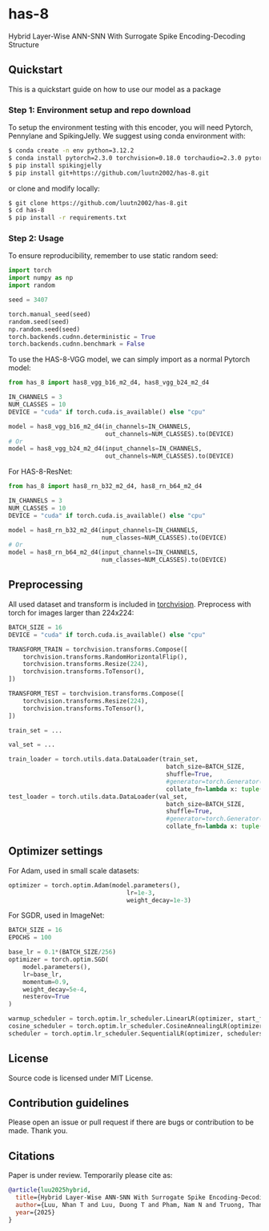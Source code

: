 # has-8
Hybrid Layer-Wise ANN-SNN With Surrogate Spike Encoding-Decoding Structure

## Quickstart

This is a quickstart guide on how to use our model as a package 

### Step 1: Environment setup and repo download

To setup the environment testing with this encoder, you will need Pytorch, Pennylane and SpikingJelly. We suggest using conda environment with:

```bash
$ conda create -n env python=3.12.2
$ conda install pytorch=2.3.0 torchvision=0.18.0 torchaudio=2.3.0 pytorch-cuda=12.1 -c pytorch -c nvidia #As latest pytorch conda guide, change cuda version suitable to your case.
$ pip install spikingjelly
$ pip install git+https://github.com/luutn2002/has-8.git
```

or clone and modify locally:

```bash
$ git clone https://github.com/luutn2002/has-8.git
$ cd has-8
$ pip install -r requirements.txt
```

### Step 2: Usage

To ensure reproducibility, remember to use static random seed:
```python
import torch
import numpy as np
import random

seed = 3407

torch.manual_seed(seed)
random.seed(seed)
np.random.seed(seed)
torch.backends.cudnn.deterministic = True
torch.backends.cudnn.benchmark = False
```

To use the HAS-8-VGG model, we can simply import as a normal Pytorch model:
```python
from has_8 import has8_vgg_b16_m2_d4, has8_vgg_b24_m2_d4

IN_CHANNELS = 3
NUM_CLASSES = 10
DEVICE = "cuda" if torch.cuda.is_available() else "cpu"

model = has8_vgg_b16_m2_d4(in_channels=IN_CHANNELS, 
                           out_channels=NUM_CLASSES).to(DEVICE)
# Or
model = has8_vgg_b24_m2_d4(input_channels=IN_CHANNELS, 
                           out_channels=NUM_CLASSES).to(DEVICE)
```
For HAS-8-ResNet:
```python
from has_8 import has8_rn_b32_m2_d4, has8_rn_b64_m2_d4

IN_CHANNELS = 3
NUM_CLASSES = 10
DEVICE = "cuda" if torch.cuda.is_available() else "cpu"

model = has8_rn_b32_m2_d4(input_channels=IN_CHANNELS, 
                          num_classes=NUM_CLASSES).to(DEVICE)
# Or
model = has8_rn_b64_m2_d4(input_channels=IN_CHANNELS, 
                          num_classes=NUM_CLASSES).to(DEVICE)
```
## Preprocessing
All used dataset and transform is included in [torchvision](https://docs.pytorch.org/vision/main/datasets.html). Preprocess with torch for images larger than 224x224:
```python
BATCH_SIZE = 16
DEVICE = "cuda" if torch.cuda.is_available() else "cpu"

TRANSFORM_TRAIN = torchvision.transforms.Compose([
    torchvision.transforms.RandomHorizontalFlip(),
    torchvision.transforms.Resize(224),
    torchvision.transforms.ToTensor(),
])

TRANSFORM_TEST = torchvision.transforms.Compose([
    torchvision.transforms.Resize(224),
    torchvision.transforms.ToTensor(),
])

train_set = ...

val_set = ...

train_loader = torch.utils.data.DataLoader(train_set, 
                                            batch_size=BATCH_SIZE, 
                                            shuffle=True,
                                            #generator=torch.Generator(device=DEVICE),
                                            collate_fn=lambda x: tuple(x_.to(DEVICE) for x_ in torch.utils.data.dataloader.default_collate(x)))
test_loader = torch.utils.data.DataLoader(val_set, 
                                            batch_size=BATCH_SIZE,
                                            shuffle=True,
                                            #generator=torch.Generator(device=DEVICE),
                                            collate_fn=lambda x: tuple(x_.to(DEVICE) for x_ in torch.utils.data.dataloader.default_collate(x)))
```                                  
## Optimizer settings

For Adam, used in small scale datasets:
```python
optimizer = torch.optim.Adam(model.parameters(), 
                                 lr=1e-3, 
                                 weight_decay=1e-3)
```
For SGDR, used in ImageNet:
```python
BATCH_SIZE = 16
EPOCHS = 100

base_lr = 0.1*(BATCH_SIZE/256)
optimizer = torch.optim.SGD(
    model.parameters(),
    lr=base_lr,
    momentum=0.9,
    weight_decay=5e-4,
    nesterov=True
)

warmup_scheduler = torch.optim.lr_scheduler.LinearLR(optimizer, start_factor=base_lr/10, total_iters=5)
cosine_scheduler = torch.optim.lr_scheduler.CosineAnnealingLR(optimizer, T_max=EPOCHS - 5)
scheduler = torch.optim.lr_scheduler.SequentialLR(optimizer, schedulers=[warmup_scheduler, cosine_scheduler], milestones=[5])
```
## License

Source code is licensed under MIT License.

## Contribution guidelines

Please open an issue or pull request if there are bugs or contribution to be made. Thank you.

## Citations
Paper is under review. Temporarily please cite as:
```bibtex
@article{luu2025hybrid,
  title={Hybrid Layer-Wise ANN-SNN With Surrogate Spike Encoding-Decoding Structure},
  author={Luu, Nhan T and Luu, Duong T and Pham, Nam N and Truong, Thang C},
  year={2025}
}
```
